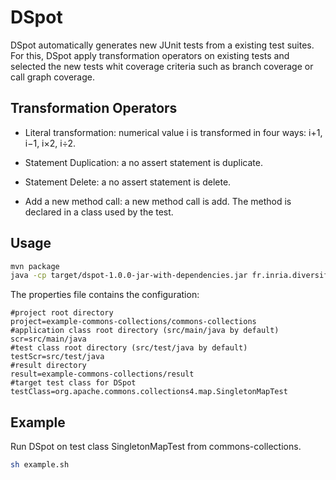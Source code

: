 DSpot
=====
DSpot automatically generates new JUnit tests from a existing test suites. For this, DSpot apply transformation operators on existing tests and selected the new tests  whit coverage criteria such as branch coverage or call graph coverage.


Transformation Operators
------------------

- Literal transformation: numerical value i is transformed in four ways: i+1, i−1, i×2, i÷2.

- Statement Duplication: a no assert statement is duplicate. 

- Statement Delete: a no assert statement is delete.

- Add a new method call: a new method call is add. The method is declared in a class used by the test. 

## Usage
```sh
mvn package
java -cp target/dspot-1.0.0-jar-with-dependencies.jar fr.inria.diversify.dspot.DSpot conf.properties
```

The properties file contains the configuration:
```properties
#project root directory
project=example-commons-collections/commons-collections
#application class root directory (src/main/java by default)
scr=src/main/java
#test class root directory (src/test/java by default)
testScr=src/test/java
#result directory
result=example-commons-collections/result
#target test class for DSpot
testClass=org.apache.commons.collections4.map.SingletonMapTest
```


Example
-------
Run DSpot on test class SingletonMapTest from commons-collections. 

```sh
sh example.sh
```